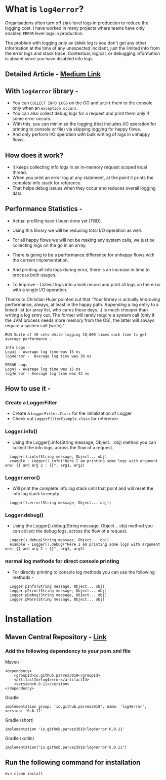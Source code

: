 # What is `log4error`?

Organisations often turn off `INFO` level logs in production to reduce the logging cost.
I have worked in many projects where teams have only enabled `ERROR` level logs in production.

The problem with logging only an `ERROR` log is you don't get any other information at the time of any unexpected incident, just the limited info from the error logs and stack trace.
Contextual, logical, or debugging information is absent since you have disabled info logs.

## Detailed Article -  [Medium Link](https://medium.com/@pha3019/log4error-java-library-for-reduced-info-level-logging-5f1c29867fc4)

## With `log4error` library -
- You can `COLLECT INFO LOGS` on the GO and `print` them to the console only when an `exception occurs`.
- You can also collect debug logs for a request and print them only if some error occurs.
- With this, you can minimize the logging (that includes I/O operation for printing to console or file) via skipping logging for happy flows.
- And only perform I/O operation with bulk writing of logs in unhappy flows.

## How does it work? 
- It keeps collecting info logs in an in-memory request scoped local thread.
- When you print an error log at any statement, at the point it prints the complete info stack for reference.
- That helps debug issues when they occur and reduces overall logging data.

## Performance Statistics -

- Actual profiling hasn't been done yet (TBD).
- Using this library we will be reducing total I/O operation as well.
- For all happy flows we will not be making any system calls, we just be collecting logs on the go in an array.

- There is going to be a performance difference for unhappy flows with the current implementation.
- And printing all info logs during error, there is an increase in time to process both usages.
- To Improve - Collect logs into a bulk record and print all logs on the error with a single I/O operation.

Thanks to Christian Hujer pointed out that "Your library is actually _improving_ performance, always, at least in the happy path. Appending a log entry to a linked list (or array list, who cares these days…) is much cheaper than writing a log entry out. The former will rarely require a system call (only if the JVM process needs more memory from the OS), the latter will always require a system call (write)."


```
RUN Suite of 10 sets while logging 10,000 times each time to get average performance -

Info Logs -
Log4j - Average log time was 15 ns
log4error -  Average log time was 38 ns

ERROR Logs - 
Log4j - Average log time was 15 ns
log4error - Average log time was 42 ns
```

## How to use it -

### Create a LoggerFilter
- Create a `LoggerFilter.Class` for the initialization of Logger
- Check out `LoggerFilterExample.class` for reference.

### Logger.info()
- Using the Logger().info(String message, Object... obj) method you can collect the info logs, across the flow of a request.

```
  Logger().info(String message, Object... obj)
  example - Logger().info("Here I am printing some logs with argument one: {} and arg 2 : {}", arg1, arg2)
```

### Logger.error()
- Will print the complete info log stack until that point and will reset the info log stack to empty.
```
- Logger().error(String message, Object... obj);
```

### Logger.debug()
- Using the Logger().debug(String message, Object... obj) method you can collect the debug logs, across the flow of a request.

```
  Logger().debug(String message, Object... obj)
  example - Logger().debug("Here I am printing some logs with argument one: {} and arg 2 : {}", arg1, arg2)
```


### normal log methods for direct console printing
- For directly printing to console log methods you can use the following methods -
```
  Logger.pInfo(String message, Object... obj)
  Logger.pError(String message, Object... obj)
  Logger.pDebug(String message, Object... obj)
  Logger.pWarn(String message, Object... obj)
```

# Installation

## Maven Central Repository - [Link](https://central.sonatype.com/artifact/io.github.parvez3019/log4error)

### Add the following dependency to your pom.xml file
Maven 
```
<dependency>
    <groupId>io.github.parvez3019</groupId>
    <artifactId>log4error</artifactId>
    <version>0.0.11</version>
</dependency>
```

Gradle
```
implementation group: 'io.github.parvez3019', name: 'log4error', version: '0.0.11'
```

Gradle (short)
```
implementation 'io.github.parvez3019:log4error:0.0.11'
```

Gradle (kotlin)
```
implementation("io.github.parvez3019:log4error:0.0.11")
```


## Run the following command for installation
```
mvn clean install
```

